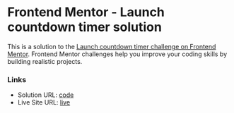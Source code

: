 # Frontend Mentor - Launch countdown timer solution

This is a solution to the [Launch countdown timer challenge on Frontend Mentor](https://www.frontendmentor.io/challenges/launch-countdown-timer-N0XkGfyz-). Frontend Mentor challenges help you improve your coding skills by building realistic projects. 

### Links

- Solution URL: [code](https://github.com/soumah-yaya/launch-countdown-timer)
- Live Site URL: [live](https://soumah-yaya.github.io/launch-countdown-timer)


